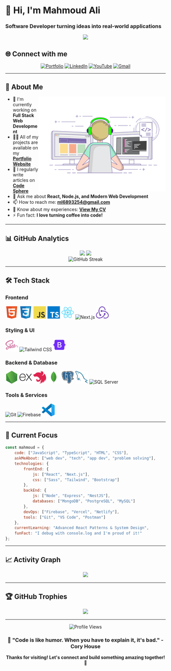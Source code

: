 # 👋 Hi, I'm Mahmoud Ali
### Software Developer turning ideas into real-world applications

<div align="center">
  <img src="https://media.giphy.com/media/M9gbBd9nbDrOTu1Mqx/giphy.gif" width="100"/>
</div>

## 🌐 Connect with me

<div align="center">
  
[![Portfolio](https://img.shields.io/badge/Portfolio-FF5722?style=for-the-badge&logo=google-chrome&logoColor=white)](https://mahmoud-ali-ze8h.vercel.app/)
[![LinkedIn](https://img.shields.io/badge/LinkedIn-0077B5?style=for-the-badge&logo=linkedin&logoColor=white)](https://www.linkedin.com/in/mahmoudfrontenddeveloper/)
[![YouTube](https://img.shields.io/badge/YouTube-FF0000?style=for-the-badge&logo=youtube&logoColor=white)](https://www.youtube.com/@sphere_of_mahmoud)
[![Gmail](https://img.shields.io/badge/Gmail-D14836?style=for-the-badge&logo=gmail&logoColor=white)](mailto:ml6893254@gmail.com)

</div>

---

## 🚀 About Me

<img align="right" alt="Coding" width="400" src="https://raw.githubusercontent.com/devSouvik/devSouvik/master/gif3.gif">

- 🔭 I'm currently working on **Full Stack Web Development**
- 👨‍💻 All of my projects are available on my [**Portfolio Website**](https://mahmoud-ali-ze8h.vercel.app/)
- 📝 I regularly write articles on [**Code Sphere**](https://www.facebook.com/profile.php?id=61573550532089)
- 💬 Ask me about **React, Node.js, and Modern Web Development**
- 📫 How to reach me: **ml6893254@gmail.com**
- 📄 Know about my experiences: [**View My CV**](https://drive.google.com/file/d/1_gydfpWBb9NmYXQAvAhNlLGvhRSR-Asa/view?usp=drive_link)
- ⚡ Fun fact: **I love turning coffee into code!**

---

## 📊 GitHub Analytics

<div align="center">
  <img height="180em" src="https://github-readme-stats.vercel.app/api?username=mahmoudAliaboElhassan&show_icons=true&theme=radical&include_all_commits=true&count_private=true"/>
  <img height="180em" src="https://github-readme-stats.vercel.app/api/top-langs/?username=mahmoudAliaboElhassan&layout=compact&langs_count=7&theme=radical"/>
</div>

<div align="center">
  <img src="https://github-readme-streak-stats.herokuapp.com/?user=mahmoudAliaboElhassan&theme=radical" alt="GitHub Streak"/>
</div>

---

## 🛠️ Tech Stack

### Frontend
<p align="left">
  <img src="https://raw.githubusercontent.com/devicons/devicon/master/icons/html5/html5-original.svg" alt="HTML5" width="40" height="40"/>
  <img src="https://raw.githubusercontent.com/devicons/devicon/master/icons/css3/css3-original.svg" alt="CSS3" width="40" height="40"/>
  <img src="https://raw.githubusercontent.com/devicons/devicon/master/icons/javascript/javascript-original.svg" alt="JavaScript" width="40" height="40"/>
  <img src="https://raw.githubusercontent.com/devicons/devicon/master/icons/typescript/typescript-original.svg" alt="TypeScript" width="40" height="40"/>
  <img src="https://raw.githubusercontent.com/devicons/devicon/master/icons/react/react-original.svg" alt="React" width="40" height="40"/>
  <img src="https://cdn.worldvectorlogo.com/logos/nextjs-2.svg" alt="Next.js" width="40" height="40"/>
  <img src="https://raw.githubusercontent.com/devicons/devicon/master/icons/redux/redux-original.svg" alt="Redux" width="40" height="40"/>
</p>

### Styling & UI
<p align="left">
  <img src="https://raw.githubusercontent.com/devicons/devicon/master/icons/sass/sass-original.svg" alt="SASS" width="40" height="40"/>
  <img src="https://www.vectorlogo.zone/logos/tailwindcss/tailwindcss-icon.svg" alt="Tailwind CSS" width="40" height="40"/>
  <img src="https://raw.githubusercontent.com/devicons/devicon/master/icons/bootstrap/bootstrap-plain.svg" alt="Bootstrap" width="40" height="40"/>
</p>

### Backend & Database
<p align="left">
  <img src="https://raw.githubusercontent.com/devicons/devicon/master/icons/nodejs/nodejs-original.svg" alt="Node.js" width="40" height="40"/>
  <img src="https://raw.githubusercontent.com/devicons/devicon/master/icons/express/express-original.svg" alt="Express" width="40" height="40"/>
  <img src="https://raw.githubusercontent.com/devicons/devicon/master/icons/nestjs/nestjs-plain.svg" alt="NestJS" width="40" height="40"/>
  <img src="https://raw.githubusercontent.com/devicons/devicon/master/icons/mongodb/mongodb-original.svg" alt="MongoDB" width="40" height="40"/>
  <img src="https://raw.githubusercontent.com/devicons/devicon/master/icons/postgresql/postgresql-original.svg" alt="PostgreSQL" width="40" height="40"/>
  <img src="https://raw.githubusercontent.com/devicons/devicon/master/icons/mysql/mysql-original.svg" alt="MySQL" width="40" height="40"/>
  <img src="https://www.svgrepo.com/show/303229/microsoft-sql-server-logo.svg" alt="SQL Server" width="40" height="40"/>
</p>

### Tools & Services
<p align="left">
  <img src="https://www.vectorlogo.zone/logos/git-scm/git-scm-icon.svg" alt="Git" width="40" height="40"/>
  <img src="https://www.vectorlogo.zone/logos/firebase/firebase-icon.svg" alt="Firebase" width="40" height="40"/>
  <img src="https://raw.githubusercontent.com/devicons/devicon/master/icons/vscode/vscode-original.svg" alt="VS Code" width="40" height="40"/>
</p>

---

## 🎯 Current Focus

```javascript
const mahmoud = {
    code: ["JavaScript", "TypeScript", "HTML", "CSS"],
    askMeAbout: ["web dev", "tech", "app dev", "problem solving"],
    technologies: {
        frontEnd: {
            js: ["React", "Next.js"],
            css: ["Sass", "Tailwind", "Bootstrap"]
        },
        backEnd: {
            js: ["Node", "Express", "NestJS"],
            databases: ["MongoDB", "PostgreSQL", "MySQL"]
        },
        devOps: ["Firebase", "Vercel", "Netlify"],
        tools: ["Git", "VS Code", "Postman"]
    },
    currentLearning: "Advanced React Patterns & System Design",
    funFact: "I debug with console.log and I'm proud of it!"
};
```

---

## 📈 Activity Graph

<div align="center">
  <img src="https://github-readme-activity-graph.vercel.app/graph?username=mahmoudAliaboElhassan&theme=radical&hide_border=true" />
</div>

---

## 🏆 GitHub Trophies

<div align="center">
  <img src="https://github-profile-trophy.vercel.app/?username=mahmoudAliaboElhassan&theme=radical&no-frame=true&no-bg=false&margin-w=4" />
</div>

---

<div align="center">
  <img src="https://komarev.com/ghpvc/?username=mahmoudAliaboElhassan&label=Profile%20views&color=0e75b6&style=flat" alt="Profile Views" />
  
  ### 💫 "Code is like humor. When you have to explain it, it's bad." - Cory House
  
  **Thanks for visiting! Let's connect and build something amazing together! 🚀**
</div>
